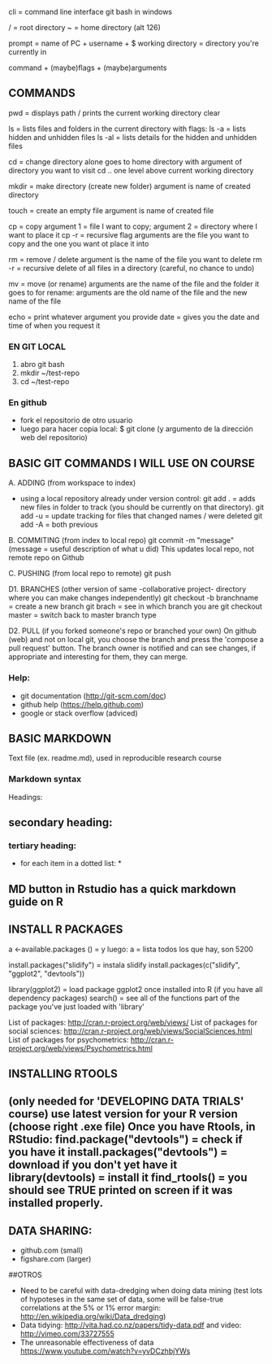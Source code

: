 cli = command line interface
git bash in windows

/ = root directory
~ = home directory (alt 126)

prompt = name of PC + username + $
working directory = directory you're currently in

command + (maybe)flags + (maybe)arguments

## COMMANDS

pwd = displays path / prints the current working directory 
clear

ls = lists files and folders in the current directory
with flags:
ls -a = lists hidden and unhidden files
ls -al = lists details for the hidden and unhidden files

cd = change directory
alone goes to home directory
with argument of directory you want to visit
cd .. one level above current working directory

mkdir = make directory (create new folder)
argument is name of created directory

touch = create an empty file
argument is name of created file

cp = copy
argument 1 = file I want to copy; argument 2 = directory where I want to place it
cp -r = recursive flag
arguments are the file you want to copy and the one you want ot place it into

rm = remove / delete
argument is the name of the file you want to delete
rm -r = recursive delete of all files in a directory (careful, no chance to undo)

mv = move (or rename)
arguments are the name of the file and the folder it goes to
for rename: arguments are the old name of the file and the new name of the file

echo = print whatever argument you provide
date = gives you the date and time of when you request it


### EN GIT LOCAL

1. abro git bash
2. mkdir ~/test-repo
3. cd ~/test-repo

### En github
- fork el repositorio de otro usuario
- luego para hacer copia local:
$ git clone (y argumento de la dirección web del repositorio)

## BASIC GIT COMMANDS I WILL USE ON COURSE

A. ADDING (from workspace to index)
- using a local repository already under version control:
git add . = adds new files in folder to track (you should be currently on that directory).
git add -u = update tracking for files that changed names / were deleted
git add -A = both previous

B. COMMITING (from index to local repo)
git commit -m "message" (message = useful description of what u did)
This updates local repo, not remote repo on Github

C. PUSHING (from local repo to remote)
git push

D1. BRANCHES (other version of same -collaborative project- directory where you can make changes independently)
git checkout -b branchname = create a new branch
git brach = see in which branch you are
git checkout master = switch back to master branch type

D2. PULL (if you forked someone's repo or branched your own)
On github (web) and not on local git, you choose the branch and press the 'compose a pull request' button. The branch owner is notified and can see changes, if appropriate and interesting for them, they can merge.

### Help:
- git documentation (http://git-scm.com/doc)
- github help (https://help.github.com)
- google or stack overflow (adviced)

## BASIC MARKDOWN
Text file (ex. readme.md), used in reproducible research course

### Markdown syntax 

Headings:
## secondary heading: ##
### tertiary heading: ###
* for each item in a dotted list: *

MD button in Rstudio has a quick markdown guide on R
------

## INSTALL R PACKAGES

a <-available.packages () = y luego:
a = lista todos los que hay, son 5200

install.packages("slidify") = instala slidify
install.packages(c("slidify", "ggplot2", "devtools"))

library(ggplot2) = load package ggplot2 once installed into R (if you have all dependency packages)
search() = see all of the functions part of the package you've just loaded with 'library'

List of packages: http://cran.r-project.org/web/views/
List of packages for social sciences: http://cran.r-project.org/web/views/SocialSciences.html
List of packages for psychometrics: http://cran.r-project.org/web/views/Psychometrics.html

## INSTALLING RTOOLS
(only needed for 'DEVELOPING DATA TRIALS' course)
use latest version for your R version (choose right .exe file)
Once you have Rtools, in RStudio:
find.package("devtools") = check if you have it
install.packages("devtools") = download if you don't yet have it
library(devtools) = install it
find_rtools() = you should see TRUE printed on screen if it was installed properly.
---

## DATA SHARING:
- github.com (small)
- figshare.com (larger)

##OTROS

* Need to be careful with data-dredging when doing data mining (test lots of hypoteses in the same set of data, some will be false-true correlations at the 5% or 1% error margin: http://en.wikipedia.org/wiki/Data_dredging)
* Data tidying: http://vita.had.co.nz/papers/tidy-data.pdf and video: http://vimeo.com/33727555
* The unreasonable effectiveness of data https://www.youtube.com/watch?v=yvDCzhbjYWs
